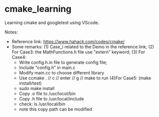 # cmake_learning
Learning cmake and googletest using VScode. 


Notes:
- Reference link: https://www.hahack.com/codes/cmake/ 
- Some remarks:
(1) Case_i related to the Demo in the reference link;
(2) For Case3: the MathFunctions.h file use "extern" keyword;
(3) For Case4:
    - Write config.h.in file to generate config file;
    - Include "config.h" in main.c
    - Modify main.cc to choose different library
    - Use ccmake . // c // enter // g // make to run 
(4)For Case5: (make install/test)
    - sudo make install
    - Copy .o file to /usr/locol/bin
    - Copy .h file to /usr/local/include
    - check: ls /usr/local/bin
    - note this copy path can be modified



